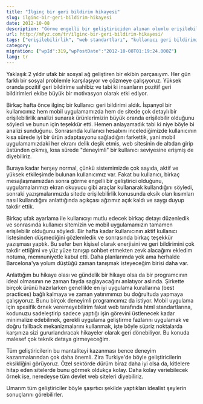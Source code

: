 ```yaml
---
title: "İlginç bir geri bildirim hikayesi"
slug: ilginc-bir-geri-bildirim-hikayesi
date: 2012-10-08
description: "Görme engelli bir geliştiriciden alınan olumlu erişilebilirlik geri bildirimi ve bu deneyimin, yazılım geliştirirken standartlara ve en iyi pratiklere uymanın beklenmedik faydalarını nasıl ortaya koyduğu anlatılıyor."
url: http://mfyz.com/tr/ilginc-bir-geri-bildirim-hikayesi/
tags: ["erişilebilirlik", "web standartları", "kullanıcı geri bildirimi", "yazılım geliştirme", "en iyi pratikler", "W3C", "HTML", "kapsayıcı tasarım"]
category: 
migration: {"wpId":319,"wpPostDate":"2012-10-08T01:19:24.000Z"}
lang: tr
---
```


Yaklaşık 2 yıldır ufak bir sosyal ağ geliştiren bir ekibin parçasıyım. Her gün farklı bir sosyal problemle karşılaşıyor ve çözmeye çalışıyoruz. Yüksek oranda pozitif geri bildirime sahibiz ve tabi ki insanların pozitif geri bildirimleri ekibe büyük bir motivasyon olarak etki ediyor.

Birkaç hafta önce ilginç bir kullanıcı geri bildirimi aldık. İspanyol bir kullanıcımız hem mobil uygulamamızda hem de sitede çok detaylı bir erişilebilirlik analizi sunarak ürünlerimizin büyük oranda erişilebilir olduğunu söyledi ve bunun için teşekkür etti. Hemen anlayamadık tabi ki niye böyle bi analizi sunduğunu. Sonrasında kullanıcı hesabını incelediğimizde kullanıcının kısa sürede iyi bir ürün adaptasyonu sağladığını farkettik, yani mobil uygulamamızdaki her ekranı delik deşik etmis, web sitesinin de altıdan girip üstünden çıkmış, kısa sürede "deneyimli" bir kullanıcı seviyesine erişmiş de diyebiliriz.

Buraya kadar herşey normal, çünkü sistemimizde çok sayıda, aktif ve yüksek etkileşimde bulunan kullanıcımız var. Fakat bu kullanıcı, birkaç mesajlaşmamızdan sonra görme engelli bir geliştirici olduğunu, uygulamalarımızı ekran okuyucu gibi araçlar kullanarak kullandığını söyledi, sonraki yazışmalarımızda sitede erişilebilirlik konusunda eksik olan kısımları nasıl kullandığını anlattığında açıkçası ağzımız açık kaldı ve saygı duyup takdir ettik.

Birkaç ufak ayarlama ile kullanıcıyı mutlu edecek birkaç detayı düzenledik ve sonrasında kullanıcı sitemizin ve mobil uygulamamızın tamamen erişilebilir olduğunu söyledi. Bir hafta kadar kullanıcının aktif kullanıcı listesinden düşmediğini gözlemledik ve sonrasında birkaç teşekkür yazışması yaptık. Bu sefer ben kişisel olarak enerjisini ve geri bildirimini çok takdir ettiğimi ve yüz yüze tanışıp sohbet etmekten zevk alacağımı ekledim notuma, memnuniyetle kabul etti. Daha planlarımda yok ama herhalde Barcelona'ya yolum düştüğü zaman tanışmak isteyeceğim birisi daha var.

Anlattığım bu hikaye olası ve gündelik bir hikaye olsa da bir programcının ideal olmasının ne zaman fayda saglayacağını anlatıyor aslında. Şirkette birçok ürünü hazırlarken genellikle en iyi uygulama kurallarına (best practices) bağlı kalmaya ve zaman yatırımımızı bu doğrultuda yapmaya çalışıyoruz. Bunu birçok deneyimli programcımız da istiyor. Mobil uygulama için spesifik örnek veremeyebilirim fakat web tarafında html standartlarına, kodunuzu sadeleştirip sadece yaptığı işin görevini üstlenecek kadar minimalize edebilmek, gerekli uygulama geliştirme fazlarını uygulamak ve doğru fallback mekanizmalarını kullanmak, işte böyle süpriz noktalarda karşınıza sizi gururlandıracak hikayeler olarak geri dönebiliyor. Bu konuda malesef çok teknik detaya girmeyeceğim.

Tüm geliştiricilerin bu mantaliteyi kazanması bence deneyim kazanmalarından çok daha önemli. Zira Turkiye'de böyle geliştiricilerin eksikliğini görüyoruz. Özel sektörde dürüm biraz daha iyi olsa da, kitlelere hitap eden sitelerde bunu görmek oldukça kolay. Daha kolay veriebilecek örnek ise, neredeyse tüm devlet web siteleri diyebiliriz.

Umarım tüm geliştiriciler böyle şaşırtıcı şekilde yaptıkları idealist şeylerin sonuçlarını görebilirler.
